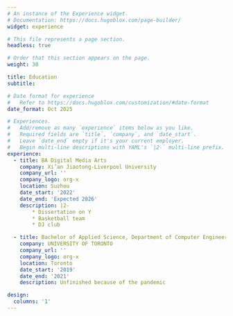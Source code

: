 ```yaml
---
# An instance of the Experience widget.
# Documentation: https://docs.hugoblox.com/page-builder/
widget: experience

# This file represents a page section.
headless: true

# Order that this section appears on the page.
weight: 30

title: Education
subtitle:

# Date format for experience
#   Refer to https://docs.hugoblox.com/customization/#date-format
date_format: Oct 2025

# Experiences.
#   Add/remove as many `experience` items below as you like.
#   Required fields are `title`, `company`, and `date_start`.
#   Leave `date_end` empty if it's your current employer.
#   Begin multi-line descriptions with YAML's `|2-` multi-line prefix.
experience:
  - title: BA Digital Media Arts
    company: Xi’an Jiaotong-Liverpool University
    company_url: ''
    company_logo: org-x
    location: Suzhou
    date_start: '2022'
    date_end: 'Expected 2026'
    description: |2-
        * Dissertation on Y
        * Basketball team
        * DJ club

  - title: Bachelor of Applied Science, Department of Computer Engineering
    company: UNIVERSITY OF TORONTO
    company_url: ''
    company_logo: org-x
    location: Toronto
    date_start: '2019'
    date_end: '2021'
    description: Unfinished because of the pandemic

design:
  columns: '1'
---
```

